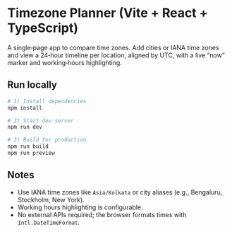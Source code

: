 # Timezone Planner (Vite + React + TypeScript)

A single‑page app to compare time zones. Add cities or IANA time zones and view a 24‑hour timeline per location, aligned by UTC, with a live “now” marker and working‑hours highlighting.

## Run locally

```bash
# 1) Install dependencies
npm install

# 2) Start dev server
npm run dev

# 3) Build for production
npm run build
npm run preview
```

## Notes

- Use IANA time zones like `Asia/Kolkata` or city aliases (e.g., Bengaluru, Stockholm, New York).
- Working hours highlighting is configurable.
- No external APIs required; the browser formats times with `Intl.DateTimeFormat`.
